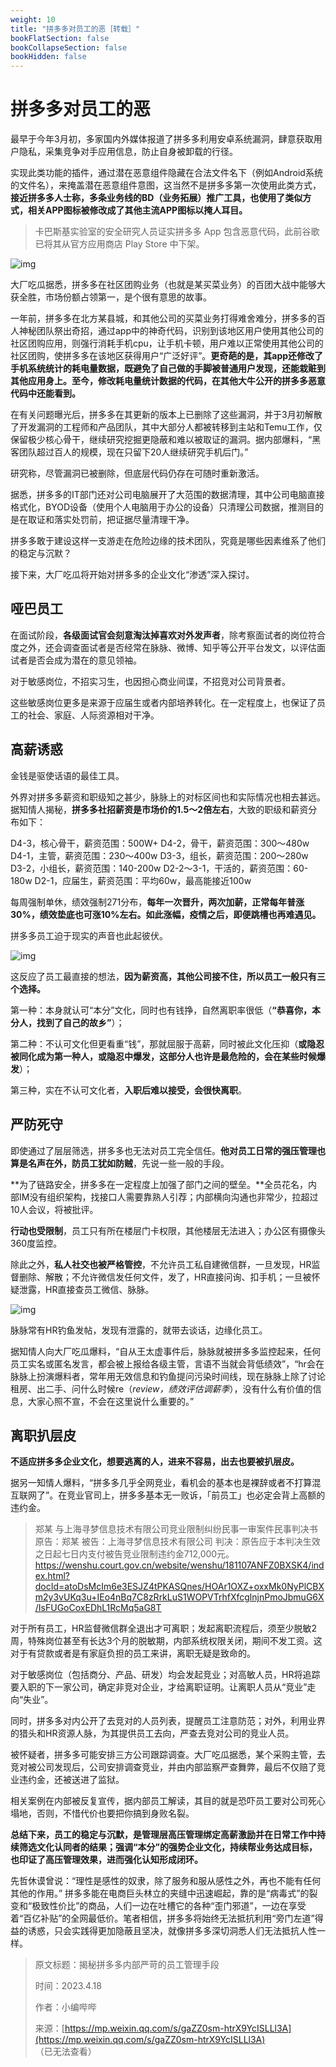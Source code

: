 ```yaml
---
weight: 10
title: "拼多多对员工的恶［转载］"
bookFlatSection: false
bookCollapseSection: false
bookHidden: false
---
```


# 拼多多对员工的恶

最早于今年3月初，多家国内外媒体报道了拼多多利用安卓系统漏洞，肆意获取用户隐私，采集竞争对手应用信息，防止自身被卸载的行径。

实现此类功能的插件，通过潜在恶意组件隐藏在合法文件名下（例如Android系统的文件名），来掩盖潜在恶意组件意图，这当然不是拼多多第一次使用此类方式，**接近拼多多人士称，多条业务线的BD（业务拓展）推广工具，也使用了类似方式，相关APP图标被修改成了其他主流APP图标以掩人耳目。**

> 卡巴斯基实验室的安全研究人员证实拼多多 App 包含恶意代码，此前谷歌已将其从官方应用商店 Play Store 中下架。

![img](https://fo.lioil.live/photo/pinduoduo-report.jpg)

大厂吃瓜据悉，拼多多在社区团购业务（也就是某买菜业务）的百团大战中能够大获全胜，市场份额占领第一，是个很有意思的故事。

一年前，拼多多在北方某县城，和其他公司的买菜业务打得难舍难分，拼多多的百人神秘团队祭出奇招，通过app中的神奇代码，识别到该地区用户使用其他公司的社区团购应用，则强行消耗手机cpu，让手机卡顿，用户难以正常使用其他公司的社区团购，使拼多多在该地区获得用户“广泛好评”。**更奇葩的是，其app还修改了手机系统统计的耗电量数据，既避免了自己做的手脚被普通用户发现，还能栽赃到其他应用身上。至今，修改耗电量统计数据的代码，在其他大牛公开的拼多多恶意代码中还能看到。**

在有关问题曝光后，拼多多在其更新的版本上已删除了这些漏洞，并于3月初解散了开发漏洞的工程师和产品团队，其中大部分人都被转移到主站和Temu工作，仅保留极少核心骨干，继续研究挖掘更隐蔽和难以被取证的漏洞。据内部爆料，“黑客团队超过百人的规模，现在只留下20人继续研究手机后门。”

研究称，尽管漏洞已被删除，但底层代码仍存在可随时重新激活。

据悉，拼多多的IT部门还对公司电脑展开了大范围的数据清理，其中公司电脑直接格式化，BYOD设备（使用个人电脑用于办公的设备）只清理公司数据，推测目的是在取证和落实处罚前，把证据尽量清理干净。

拼多多敢于建设这样一支游走在危险边缘的技术团队，究竟是哪些因素维系了他们的稳定与沉默？

接下来，大厂吃瓜将开始对拼多多的企业文化“渗透”深入探讨。

## 哑巴员工

在面试阶段，**各级面试官会刻意淘汰掉喜欢对外发声者**，除考察面试者的岗位符合度之外，还会调查面试者是否经常在脉脉、微博、知乎等公开平台发文，以评估面试者是否会成为潜在的意见领袖。

对于敏感岗位，不招实习生，也因担心商业间谍，不招竞对公司背景者。

这些敏感岗位更多是来源于应届生或者内部培养转化。在一定程度上，也保证了员工的社会、家庭、人际资源相对干净。

## 高薪诱惑

金钱是驱使话语的最佳工具。

外界对拼多多薪资和职级知之甚少，脉脉上的对标区间也和实际情况也相去甚远。据知情人揭秘，**拼多多社招薪资是市场价的1.5～2倍左右**，大致的职级和薪资分布如下：

D4-3，核心骨干，薪资范围：500W+
D4-2，骨干，薪资范围：300～480w
D4-1，主管，薪资范围：230～400w
D3-3，组长，薪资范围：200～280w
D3-2，小组长，薪资范围：140-200w
D2-2～3-1，干活的，薪资范围：60-180w
D2-1，应届生，薪资范围：平均60w，最高能接近100w

每周强制单休，绩效强制271分布，**每年一次晋升，两次加薪，正常每年普涨30%，绩效垫底也可涨10%左右。如此涨幅，疫情之后，即便跳槽也再难遇见。**

拼多多员工迫于现实的声音也此起彼伏。

![img](https://fo.lioil.live/photo/pinduoduo-voices-1.jpg)

这反应了员工最直接的想法，**因为薪资高，其他公司接不住，所以员工一般只有三个选择。**

第一种：本身就认可“本分”文化，同时也有钱挣，自然离职率很低（**“恭喜你，本分人，找到了自己的故乡”**）；

第二种：不认可文化但更看重“钱”，那就屈服于高薪，同时被此文化压抑（**或隐忍被同化成为第一种人，或隐忍中爆发，这部分人也许是最危险的，会在某些时候爆发**）；

第三种，实在不认可文化者，**入职后难以接受，会很快离职**。

## 严防死守

即使通过了层层筛选，拼多多也无法对员工完全信任。**他对员工日常的强压管理也算是名声在外，防员工犹如防贼**，先说一些一般的手段。

**为了链路安全，拼多多在一定程度上加强了部门之间的壁垒。**全员花名，内部IM没有组织架构，找接口人需要靠熟人引荐；内部横向沟通也非常少，拉超过10人会议，将被批评。

**行动也受限制**，员工只有所在楼层门卡权限，其他楼层无法进入；办公区有摄像头360度监控。

除此之外，**私人社交也被严格管控**，不允许员工私自建微信群，一旦发现，HR监督删除、解散；不允许微信发任何文件，发了，HR直接问询、扣手机；一旦被怀疑泄露，HR直接查员工微信、脉脉。

![img](https://fo.lioil.live/photo/pinduoduo-voices-2.jpg)

脉脉常有HR钓鱼发帖，发现有泄露的，就带去谈话，边缘化员工。

据知情人向大厂吃瓜爆料，“自从王太虚事件后，脉脉就被拼多多监控起来，任何员工实名或匿名发言，都会被上报给各级主管，言语不当就会背低绩效”，“hr会在脉脉上扮演爆料者，常年用无效信息和钓鱼提问污染时间线，现在脉脉上除了讨论租房、出二手、问什么时候re（*review，绩效评估调薪季*），没有什么有价值的信息，大家心照不宣，不会在这里说什么重要的。”

## 离职扒层皮

**不适应拼多多企业文化，想要逃离的人，进来不容易，出去也要被扒层皮。**

据另一知情人爆料，“拼多多几乎全网竞业，看机会的基本也是裸辞或者不打算混互联网了”。在竞业官司上，拼多多基本无一败诉，「前员工」也必定会背上高额的违约金。

> 郑某 与上海寻梦信息技术有限公司竞业限制纠纷民事一审案件民事判决书
>  原告：郑某 被告：上海寻梦信息技术有限公司
>  判决：原告应于本判决生效之日起七日内支付被告竞业限制违约金712,000元。
>  https://wenshu.court.gov.cn/website/wenshu/181107ANFZ0BXSK4/index.html?docId=atoDsMcIm6e3ESJZ4tPKASQnes/HOAr1OXZ+oxxMk0NyPlCBXm2y3vUKq3u+IEo4nBq7C8zRrkLuS1WOPVTrhfXfcglnjnPmoJbmuG6X/IsFUGoCoxEDhL1RcMq5aG8T

对于所有员工，HR监督微信群全退出才可离职；发起离职流程后，须至少脱敏2周，特殊岗位甚至有长达3个月的脱敏期，内部系统权限关闭，期间不发工资。这对于有贷款或者是有家庭负担的员工来讲，离职无疑是致命的。

对于敏感岗位（包括商分、产品、研发）均会发起竞业；对高敏人员，HR将追踪要入职的下一家公司，确定非竞对企业，才给离职证明。让离职人员从“竞业”走向“失业”。

同时，拼多多对内公开了去竞对的人员列表，提醒员工注意防范；对外，利用业界的猎头和HR资源人脉，为其提供员工去向，严查去竞对公司的竞业人员。

被怀疑者，拼多多可能安排三方公司跟踪调查。大厂吃瓜据悉，某个采购主管，去竞对被公司发现后，公司安排调查竞业，并由内部监察严查舞弊，最后不仅赔了竞业违约金，还被送进了监狱。

相关案例在内部被反复宣传，据内部员工解读，其目的就是恐吓员工要对公司死心塌地，否则，不惜代价也要把你搞到身败名裂。

**总结下来，员工的稳定与沉默，是管理层高压管理绑定高薪激励并在日常工作中持续筛选文化认同者的结果；强调“本分”的强势企业文化，持续帮业务达成目标，也印证了高压管理效果，进而强化认知形成闭环。**

先哲休谟曾说：“理性是感性的奴隶，除了服务和服从感性之外，再也不能有任何其他的作用。”  拼多多能在电商巨头林立的夹缝中迅速崛起，靠的是“病毒式”的裂变和“极致性价比”的商品，人们一边在吐槽它的各种“歪门邪道”，一边在享受着“百亿补贴”的全网最低价。笔者相信，拼多多将始终无法抵抗利用“旁门左道”得益的诱惑，只会实践得更加隐蔽且坚决，就像拼多多深切洞悉人们无法抵抗人性一样。


>原文标题：揭秘拼多多内部严苛的员工管理手段
>
>时间：2023.4.18
>
>作者：小编哔哔
>
>来源：[https://mp.weixin.qq.com/s/gaZZ0sm-htrX9YcISLLl3A](https://mp.weixin.qq.com/s/gaZZ0sm-htrX9YcISLLl3A) （已无法查看）